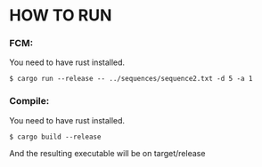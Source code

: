# HOW TO RUN 

### FCM:
You need to have rust installed.
```
$ cargo run --release -- ../sequences/sequence2.txt -d 5 -a 1
```
### Compile:
You need to have rust installed.
```
$ cargo build --release
``` 
And the resulting executable will be on target/release